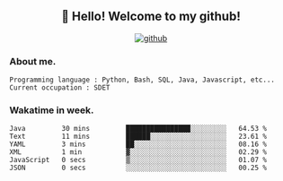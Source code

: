<h2 align="center">👋 Hello! Welcome to my github! </h2>
<p align="center">
  <a href="https://github.com/usergwen"><img src="https://img.shields.io/badge/GitHub-24292e" alt="github"></a>
</p>

### About me.

```Plain Text
Programming language : Python, Bash, SQL, Java, Javascript, etc...
Current occupation : SDET
```
### Wakatime in week.

<!--START_SECTION:waka-->

```text
Java         30 mins         ████████████████░░░░░░░░░   64.53 %
Text         11 mins         ██████░░░░░░░░░░░░░░░░░░░   23.61 %
YAML         3 mins          ██░░░░░░░░░░░░░░░░░░░░░░░   08.16 %
XML          1 min           ▓░░░░░░░░░░░░░░░░░░░░░░░░   02.29 %
JavaScript   0 secs          ▒░░░░░░░░░░░░░░░░░░░░░░░░   01.07 %
JSON         0 secs          ░░░░░░░░░░░░░░░░░░░░░░░░░   00.25 %
```

<!--END_SECTION:waka-->
